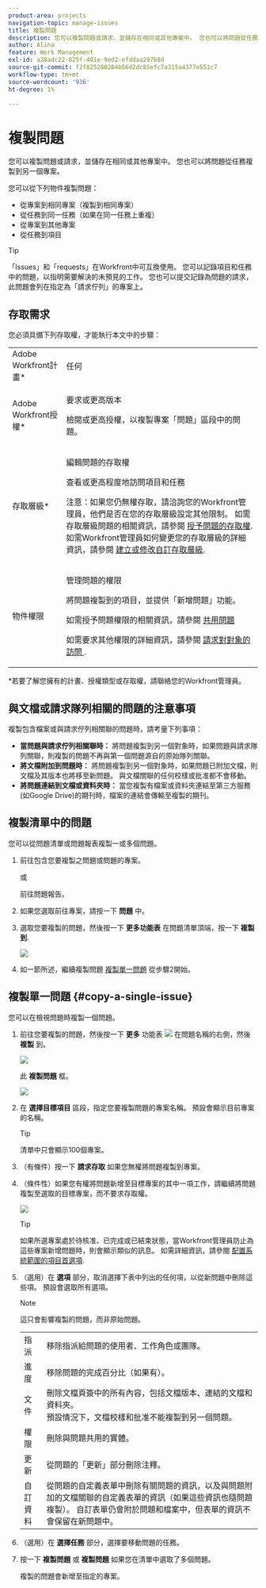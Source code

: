 ```yaml
---
product-area: projects
navigation-topic: manage-issues
title: 複製問題
description: 您可以複製問題或請求，並儲存在相同或其他專案中。 您也可以將問題從任務複製到另一個專案。
author: Alina
feature: Work Management
exl-id: a28adc22-825f-401e-9ed2-efddaa297b8d
source-git-commit: f2f825280204b56d2dc85efc7a315a4377e551c7
workflow-type: tm+mt
source-wordcount: '936'
ht-degree: 1%

---
```


# 複製問題

您可以複製問題或請求，並儲存在相同或其他專案中。 您也可以將問題從任務複製到另一個專案。

您可以從下列物件複製問題：

* 從專案到相同專案（複製到相同專案）
* 從任務到同一任務（如果在同一任務上重複）
* 從專案到其他專案
* 從任務到項目

>[!TIP]
>
>「Issues」和「requests」在Workfront中可互換使用。 您可以記錄項目和任務中的問題，以指明需要解決的未預見的工作。 您也可以提交記錄為問題的請求，此問題會列在指定為「請求佇列」的專案上。

## 存取需求

您必須具備下列存取權，才能執行本文中的步驟：

<table style="table-layout:auto"> 
 <col> 
 <col> 
 <tbody> 
  <tr> 
   <td role="rowheader">Adobe Workfront計畫*</td> 
   <td> <p>任何</p> </td> 
  </tr> 
  <tr> 
   <td role="rowheader">Adobe Workfront授權*</td> 
   <td> <p>要求或更高版本</p> <p>檢閱或更高授權，以複製專案「問題」區段中的問題。</p> </td> 
  </tr> 
  <tr> 
   <td role="rowheader">存取層級*</td> 
   <td> <p>編輯問題的存取權</p> <p>查看或更高程度地訪問項目和任務</p> <p>注意：如果您仍無權存取，請洽詢您的Workfront管理員，他們是否在您的存取層級設定其他限制。 如需存取層級問題的相關資訊，請參閱 <a href="../../../administration-and-setup/add-users/configure-and-grant-access/grant-access-issues.md" class="MCXref xref">授予問題的存取權</a>. 如需Workfront管理員如何變更您的存取層級的詳細資訊，請參閱 <a href="../../../administration-and-setup/add-users/configure-and-grant-access/create-modify-access-levels.md" class="MCXref xref">建立或修改自訂存取層級</a>. </p> </td> 
  </tr> 
  <tr> 
   <td role="rowheader">物件權限</td> 
   <td> <p>管理問題的權限</p> <p>將問題複製到的項目，並提供「新增問題」功能。</p> <p> 如需授予問題權限的相關資訊，請參閱 <a href="../../../workfront-basics/grant-and-request-access-to-objects/share-an-issue.md" class="MCXref xref">共用問題 </a></p> <p>如需要求其他權限的詳細資訊，請參閱 <a href="../../../workfront-basics/grant-and-request-access-to-objects/request-access.md" class="MCXref xref">請求對對象的訪問 </a>.</p> </td> 
  </tr> 
 </tbody> 
</table>

&#42;若要了解您擁有的計畫、授權類型或存取權，請聯絡您的Workfront管理員。

## 與文檔或請求隊列相關的問題的注意事項

複製包含檔案或與請求佇列相關聯的問題時，請考量下列事項：

* **當問題與請求佇列相關聯時：** 將問題複製到另一個對象時，如果問題與請求隊列關聯，則複製的問題不再與第一個問題源自的原始隊列關聯。
* **將文檔附加到問題時：** 將問題複製到另一個對象時，如果問題已附加文檔，則文檔及其版本也將移至新問題。 與文檔關聯的任何校樣或批准都不會移動。
* **將問題連結到文檔或資料夾時：** 當您複製有檔案或資料夾連結至第三方服務(如Google Drive)的期刊時，檔案的連結會傳輸至複製的期刊。 

## 複製清單中的問題

您可以從問題清單或問題報表複製一或多個問題。

1. 前往包含您要複製之問題或問題的專案。

   或

   前往問題報告。

1. 如果您選取前往專案，請按一下 **問題** 中。
1. 選取您要複製的問題，然後按一下 **更多功能表** 在問題清單頂端，按一下 **複製到**.

   ![](assets/copy-issue-in-list-nwe-350x169.png)

1. 如一節所述，繼續複製問題 [複製單一問題](#copy-a-single-issue) 從步驟2開始。

   <!--
   <MadCap:conditionalText data-mc-conditions="QuicksilverOrClassic.Draft mode">
   (NOTE:&nbsp;ensure step number stays accurate)
   </MadCap:conditionalText>
   -->

## 複製單一問題 {#copy-a-single-issue}

您可以在檢視問題時複製一個問題。

1. 前往您要複製的問題，然後按一下 **更多** 功能表 ![](assets/more-icon.png) 在問題名稱的右側，然後 **複製** 到。

   ![](assets/nwe-copy-at-issue-level-highlighted-350x580.png)

   此 **複製問題** 框。

   ![](assets/copy-issue-box-nwe-350x285.png)

1. 在 **選擇目標項目** 區段，指定您要複製問題的專案名稱。 預設會顯示目前專案的名稱。

   >[!TIP]
   >
   >清單中只會顯示100個專案。

1. （有條件）按一下 **請求存取** 如果您無權將問題複製到專案。
1. （條件性）如果您有權將問題新增至目標專案的其中一項工作，請繼續將問題複製至選取的目標專案，而不要求存取權。

   ![](assets/copy-issue-request-access-from-project-nwe-350x125.png)

   >[!TIP]
   >
   >如果所選專案處於待核准、已完成或已結束狀態，當Workfront管理員防止為這些專案新增問題時，則會顯示類似的訊息。 如需詳細資訊，請參閱 [配置系統範圍的項目首選項](../../../administration-and-setup/set-up-workfront/configure-system-defaults/set-project-preferences.md).

1. （選用）在 **選項** 部分，取消選擇下表中列出的任何項，以從新問題中刪除這些項。 預設會選取所有選項。

   >[!NOTE]
   這只會影響複製的問題，而非原始問題。

   <table style="table-layout:auto"> 
    <col> 
    <col> 
    <tbody> 
     <tr> 
      <td role="rowheader">指派</td> 
      <td>移除指派給問題的使用者、工作角色或團隊。</td> 
     </tr> 
     <tr> 
      <td role="rowheader">進度</td> 
      <td>移除問題的完成百分比（如果有）。 </td> 
     </tr> 
     <tr> 
      <td role="rowheader">文件</td> 
      <td><span style="line-height: 1.5;">刪除文檔頁簽中的所有內容，包括文檔版本、連結的文檔和資料夾。</span> <br>預設情況下，文檔校樣和批准不能複製到另一個問題。</td> 
     </tr> 
     <tr> 
      <td role="rowheader">權限</td> 
      <td>刪除與問題共用的實體。 </td> 
     </tr> 
     <tr> 
      <td role="rowheader">更新</td> 
      <td>從問題的「更新」部分刪除注釋。</td> 
     </tr> 
     <tr> 
      <td role="rowheader">自訂資料</td> 
      <td>從問題的自定義表單中刪除有關問題的資訊，以及與問題附加的文檔關聯的自定義表單的資訊（如果這些資訊也隨問題複製）。 自訂表單仍會附於問題和檔案中，但表單的資訊不會保留在新問題中。 </td> 
     </tr> 
    </tbody> 
   </table>

1. （選用）在 **選擇任務** 部分，選擇要移動問題的任務。
1. 按一下 **複製問題** 或 **複製問題** 如果您在清單中選取了多個問題。

   複製的問題會新增至指定的專案。

 
